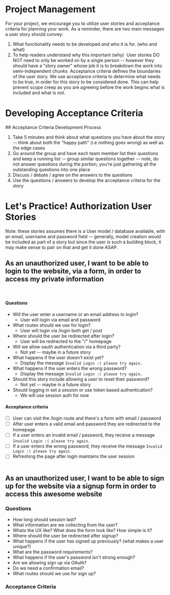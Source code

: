 # Project Management
For your project, we encourage you to utilize user stories and acceptance criteria for planning your work. As a reminder, there are two main messages 
a user story should convey:
​
1. What functionality needs to be developed and who it is for.  (who and what)
2. To help readers understand why this important (why)
​
User stories DO NOT need to only be worked on by a single person -- however they should have a "story owner" whose job it is to breakdown the work into semi-independent chunks
​
Acceptance criteria defines the boundaries of the user story. We use acceptance criteria to determine what needs to be true, in order for this story to be considered done. This can help prevent scope creep as you are agreeing before the work begins what is included and what is not. 
​
# Developing Acceptance Criteria
​## Acceptance Criteria Development Process
1. Take 5 minutes and think about what questions you have about the story -- think about both the "happy path" (i.e nothing goes wrong) as well as the edge cases
2. Go around the group and have each team member list their questions and keep a running list -- group similar questions together -- note, do not answer questions during the portion, you're just gathering all the outstanding questions into one place
3. Discuss / debate / agree on the answers to the questions
4. Use the questions / answers to develop the acceptance criteria for the story

# Let's Practice! Authorization User Stories
Note: these stories assumes there is a User model / database  available, with an email, username and password field -- generally, model creation would be included as part of a story but since the user is such a building block, it may make sense to pair on that and get it done ASAP.

## As an unauthorized user, I want to be able to login to the website, via a form, in order to access my private information
​
#### Questions
* Will the user enter a username or an email address to login?
    * User will login via email and password
* What routes should we use for login?
    * User will login via /login both get / post
* Where should the user be redirected after login?
    * User will be redirected to the "/" homepage
* Will we allow oauth authentication via a third party?
    * Not yet -- maybe in a future story
* What happens if the user doesn't exist yet?
    * Display the message ```Invalid Login :( please try again.```
* What happens if the user enters the wrong password?
    * Display the message ```Invalid Login :( please try again.```
* Should this story include allowing a user to reset their password?
    * Not yet -- maybe in a future story
* Should logging in set a session or use token based authentication?
    * We will use session auth for now
#### Acceptance criteria
- [ ] User can visit the /login route and there's a form with email / password
- [ ] After user enters a valid email and password they are redirected to the homepage
- [ ] If a user enters an invalid email / password, they receive a message ```Invalid Login :( please try again.```
- [ ] If a user enters the wrong password, they receive the message ```Invalid Login :( please try again.```
- [ ] Refreshing the page after login maintains the user session  
​
## As an unauthorized user, I want to be able to sign up for the website via a signup form in order to access this awesome website
### Questions
* How long should session last?
* What information are we collecting from the user?
* Whats the UX like? What does the form look like? How simple is it?
* Where should the user be redirected after signup?
* What happens if the user has signed up previously? (what makes a user unique?)
* What are the password requirements?
* What happens if the user's password isn't strong enough?
* Are we allowing sign up via OAuth?
* Do we need a confirmation email?
* What routes should we use for sign up?
### Acceptance Criteria
